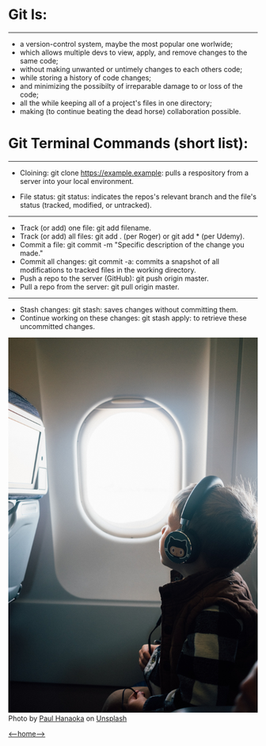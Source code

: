 # Git Is:

---

+ a version-control system, maybe the most popular one worlwide;
+ which allows multiple devs to view, apply, and remove changes to the same code;
+ without making unwanted or untimely changes to each others code;
+ while storing a history of code changes;
+ and minimizing the possibilty of irreparable damage to or loss of the code;
+ all the while keeping all of a project's files in one directory; 
+ making (to continue beating the dead horse) collaboration possible. 

# Git Terminal Commands (short list):

---

+ Cloining: git clone https://example.example: pulls a respository from a server into your local environment.

+ File status: git status: indicates the repos's relevant branch and the file's status (tracked, modified, or untracked).

---

+ Track (or add) one file: git add filename.
+ Track (or add) all files: git add . (per Roger) or git add * (per Udemy).
+ Commit a file: git commit -m "Specific description of the change you made."
+ Commit all changes: git commit -a: commits a snapshot of all modifications to tracked files in the working directory. 
+ Push a repo to the server (GitHub): git push origin master.
+ Pull a repo from the server: git pull origin master. 

---

+ Stash changes: git stash: saves changes without committing them. 
+ Continue working on these changes: git stash apply: to retrieve these uncommitted changes.

![Plane Pic](Images/paul-hanaoka-Abida9j2_F0-unsplash.jpg)
<span>Photo by <a href="https://unsplash.com/@plhnk?utm_source=unsplash&amp;utm_medium=referral&amp;utm_content=creditCopyText">Paul Hanaoka</a> on <a href="https://unsplash.com/s/photos/github?utm_source=unsplash&amp;utm_medium=referral&amp;utm_content=creditCopyText">Unsplash</a></span>

[<--home-->](README.md)
